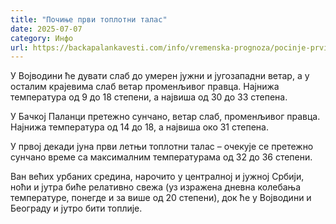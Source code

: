 ```yaml
---
title: "Почиње први топлотни талас"
date: 2025-07-07
category: Инфо
url: https://backapalankavesti.com/info/vremenska-prognoza/pocinje-prvi-letnji-toplotni-talas1/
---
```


У Војводини ће дувати слаб до умерен јужни и југозападни ветар, а у осталим крајевима слаб ветар променљивог правца. Најнижа температура од 9 до 18 степени, а највиша од 30 до 33 степена.

У Бачкој Паланци претежно сунчано, ветар слаб, променљивог правца. Најнижа температура од 14 до 18, а највиша око 31 степена.

У првој декади јуна први летњи топлотни талас – очекује се претежно сунчано време са максималним температурама од 32 до 36 степени.

Ван већих урбаних средина, нарочито у централној и јужној Србији, ноћи и јутра биће релативно свежа (уз изражена дневна колебања температуре, понегде и за више од 20 степени), док ће у Војводини и Београду и јутро бити топлије.
